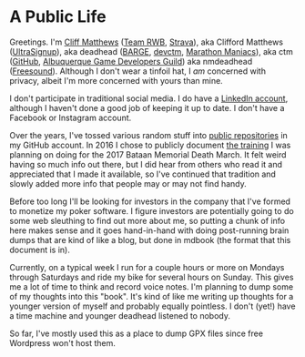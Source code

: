 # A Public Life

Greetings. I'm [Cliff Matthews](https://www.builtinnm.org/people/20)
([Team RWB](https://members.teamrwb.org/profile/9056),
[Strava](https://www.strava.com/athletes/58696205)), aka Clifford
Matthews
([UltraSignup](https://ultrasignup.com/results_participant.aspx?fname=Clifford&lname=Matthews)),
aka deadhead ([BARGE](https://www.barge.org/),
[devctm](https://devctm.com/), [Marathon
Maniacs](https://www.marathonmaniacsdb.com/Maniacs/MyRaces?ManiacId=4395)),
aka ctm ([GitHub](https://github.com/ctm), [Albuquerque Game
Developers Guild](https://agdg.co/)) aka nmdeadhead
([Freesound](https://freesound.org/people/nmdeadhead/)). Although I
don't wear a tinfoil hat, I _am_ concerned with privacy, albeit I'm
more concerned with yours than mine.

I don't participate in traditional social media. I do have a [LinkedIn
account](https://www.linkedin.com/in/clifford-matthews-4a44231/),
although I haven't done a good job of keeping it up to date. I don't
have a Facebook or Instagram account.

Over the years, I've tossed various random stuff into [public
repositories](https://github.com/ctm?tab=repositories) in my GitHub
account. In 2016 I chose to publicly document [the
training](https://github.com/ctm/Bataan-Memorial-Death-March/blob/master/2017.md)
I was planning on doing for the 2017 Bataan Memorial Death March. It
felt weird having so much info out there, but I did hear from others
who read it and appreciated that I made it available, so I've
continued that tradition and slowly added more info that people may or
may not find handy.

Before too long I'll be looking for investors in the company that I've
formed to monetize my poker software.  I figure investors are
potentially going to do some web sleuthing to find out more about me,
so putting a chunk of info here makes sense and it goes hand-in-hand
with doing post-running brain dumps that are kind of like a blog, but
done in mdbook (the format that this document is in).

Currently, on a typical week I run for a couple hours or more on
Mondays through Saturdays and ride my bike for several hours on
Sunday.  This gives me a lot of time to think and record voice notes.
I'm planning to dump some of my thoughts into this "book".  It's kind
of like me writing up thoughts for a younger version of myself and
probably equally pointless.  I don't (yet!) have a time machine and
younger deadhead listened to nobody.

So far, I've mostly used this as a place to dump GPX files since free
Wordpress won't host them.
